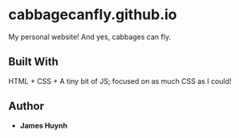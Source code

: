 # cabbagecanfly.github.io
My personal website! And yes, cabbages can fly.

## Built With
HTML + CSS + A tiny bit of JS; focused on as much CSS as I could!

## Author
* **James Huynh**